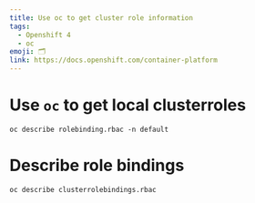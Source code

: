 ```yaml
---
title: Use oc to get cluster role information
tags:
  - Openshift 4
  - oc
emoji: 🗂️
link: https://docs.openshift.com/container-platform
---
```


# Use `oc` to get local clusterroles

```
oc describe rolebinding.rbac -n default
```

# Describe role bindings

```
oc describe clusterrolebindings.rbac
```
